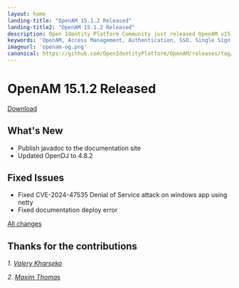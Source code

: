 ```yaml
---
layout: home
landing-title: "OpenAM 15.1.2 Released"
landing-title2: "OpenAM 15.1.2 Released"
description: Open Identity Platform Community just released OpenAM v15.1.2
keywords: 'OpenAM, Access Management, Authentication, SSO, Single Sign On, Open Identity Platform, Release, Documentation'
imageurl: 'openam-og.png'
canonical: https://github.com/OpenIdentityPlatform/OpenAM/releases/tag/15.1.2
---
```

# OpenAM 15.1.2 Released

[Download](https://github.com/OpenIdentityPlatform/OpenAM/releases/tag/15.1.2)


## What's New
* Publish javadoc to the documentation site
* Updated OpenDJ to 4.8.2
 
## Fixed Issues
* Fixed CVE-2024-47535 Denial of Service attack on windows app using netty
* Fixed documentation deploy error


[All changes](https://github.com/OpenIdentityPlatform/OpenAM/compare/15.1.1...15.1.2)

## Thanks for the contributions

<i id="vharseko"><i>1. <a href="https://github.com/vharseko" target="_blank">Valery Kharseko</a></i>

<i id="maximthomas"><i>2. <a href="https://github.com/maximthomas" target="_blank">Maxim Thomas</a></i>


